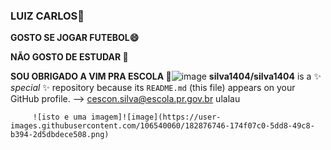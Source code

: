 ### LUIZ CARLOS👋
**GOSTO SE JOGAR FUTEBOL😄**

**NÃO GOSTO DE ESTUDAR 🤔**

**SOU OBRIGADO A VIM PRA ESCOLA 💬**![image](https://user-images.githubusercontent.com/106540060/182876746-174f07c0-5dd8-49c8-b394-2d5dbdece508.png)
**silva1404/silva1404** is a ✨ _special_ ✨ repository because its `README.md` (this file) appears on your GitHub profile.
-->
cescon.silva@escola.pr.gov.br
ulalau
                     
                     
                     
         ![isto e uma imagem]![image](https://user-images.githubusercontent.com/106540060/182876746-174f07c0-5dd8-49c8-b394-2d5dbdece508.png)            
                     
                     
                     
                     
                     
                     
                     
                     
                     
                     
                     
                
